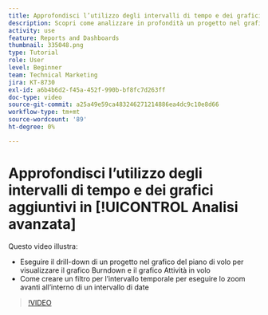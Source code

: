 ```yaml
---
title: Approfondisci l’utilizzo degli intervalli di tempo e dei grafici aggiuntivi in [!UICONTROL Analisi avanzata]
description: Scopri come analizzare in profondità un progetto nel grafico del piano di volo per visualizzare il grafico Burndown e il grafico Attività in volo in Workfront.
activity: use
feature: Reports and Dashboards
thumbnail: 335048.png
type: Tutorial
role: User
level: Beginner
team: Technical Marketing
jira: KT-8730
exl-id: a6b4b6d2-f45a-452f-990b-bf8fc7d263ff
doc-type: video
source-git-commit: a25a49e59ca483246271214886ea4dc9c10e8d66
workflow-type: tm+mt
source-wordcount: '89'
ht-degree: 0%

---
```


# Approfondisci l’utilizzo degli intervalli di tempo e dei grafici aggiuntivi in [!UICONTROL Analisi avanzata]

Questo video illustra:

* Eseguire il drill-down di un progetto nel grafico del piano di volo per visualizzare il grafico Burndown e il grafico Attività in volo
* Come creare un filtro per l’intervallo temporale per eseguire lo zoom avanti all’interno di un intervallo di date

>[!VIDEO](https://video.tv.adobe.com/v/335048/?quality=12&learn=on)
